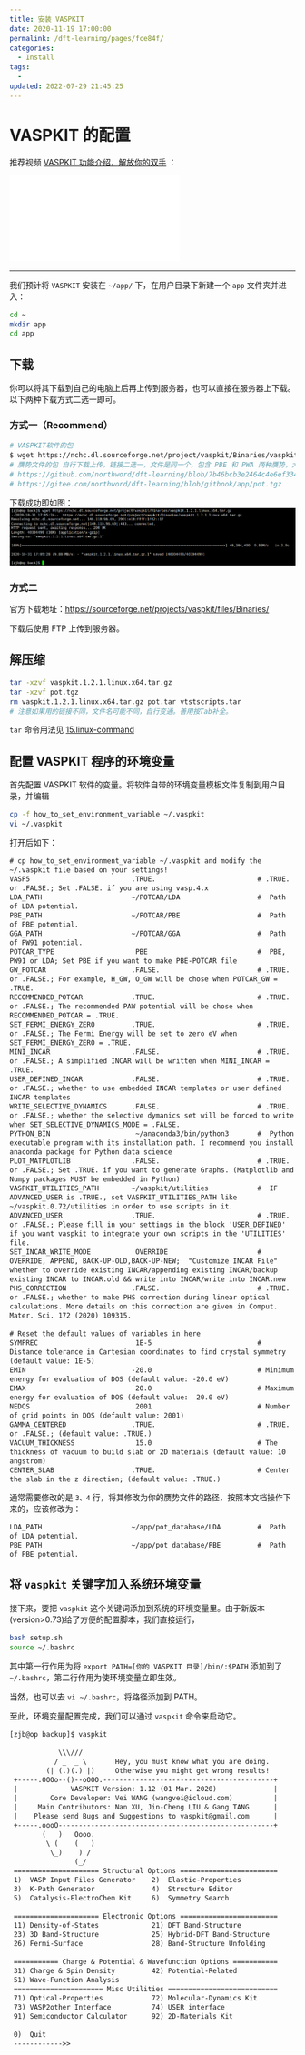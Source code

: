 ```yaml
---
title: 安装 VASPKIT
date: 2020-11-19 17:00:00
permalink: /dft-learning/pages/fce84f/
categories:
  - Install
tags:
  -
updated: 2022-07-29 21:45:25
---
```


# VASPKIT 的配置

推荐视频 [VASPKIT 功能介绍，解放你的双手](https://www.bilibili.com/video/BV17J411i78D) ：

<div class="btv" id="btv">
<iframe src="//player.bilibili.com/player.html?aid=78202388&bvid=BV17J411i78D&cid=133805579&page=1" scrolling="no" border="0" frameborder="no" framespacing="0" allowfullscreen="true"> </iframe></div>

---

我们预计将 `VASPKIT` 安装在 `~/app/` 下，在用户目录下新建一个 `app` 文件夹并进入：

```bash
cd ~
mkdir app
cd app
```

## 下载

你可以将其下载到自己的电脑上后再上传到服务器，也可以直接在服务器上下载。以下两种下载方式二选一即可。

### 方式一（Recommend）

```bash
# VASPKIT软件的包
$ wget https://nchc.dl.sourceforge.net/project/vaspkit/Binaries/vaspkit.1.2.1.linux.x64.tar.gz
# 赝势文件的包 自行下载上传，链接二选一，文件是同一个，包含 PBE 和 PWA 两种赝势，大陆网络推荐 gitee 。
# https://github.com/northword/dft-learning/blob/7b46bcb3e2464c4e6ef33415d3bbe491a0a8198f/app/pot.tgz
# https://gitee.com/northword/dft-learning/blob/gitbook/app/pot.tgz
```

下载成功即如图：![执行成功](../../assets/38fcf9e3590a9cc4f8081b1e6808d4fc.png)

### 方式二

官方下载地址：<https://sourceforge.net/projects/vaspkit/files/Binaries/>

下载后使用 FTP 上传到服务器。

## 解压缩

```bash
tar -xzvf vaspkit.1.2.1.linux.x64.tar.gz 
tar -xzvf pot.tgz
rm vaspkit.1.2.1.linux.x64.tar.gz pot.tar vtstscripts.tar
# 注意如果用的链接不同，文件名可能不同，自行变通。善用按Tab补全。
```

`tar` 命令用法见 [15.linux-command](../../03.Linux/01.linux/15.linux-command.md)

## 配置 VASPKIT 程序的环境变量

首先配置 VASPKIT 软件的变量。将软件自带的环境变量模板文件复制到用户目录，并编辑

```bash
cp -f how_to_set_environment_variable ~/.vaspkit
vi ~/.vaspkit
```

打开后如下：

``` {3,4}
# cp how_to_set_environment_variable ~/.vaspkit and modify the ~/.vaspkit file based on your settings!
VASP5                         .TRUE.                         # .TRUE. or .FALSE.; Set .FALSE. if you are using vasp.4.x
LDA_PATH                      ~/POTCAR/LDA                   #  Path of LDA potential.
PBE_PATH                      ~/POTCAR/PBE                   #  Path of PBE potential.
GGA_PATH                      ~/POTCAR/GGA                   #  Path of PW91 potential.
POTCAR_TYPE                    PBE                           #  PBE, PW91 or LDA; Set PBE if you want to make PBE-POTCAR file
GW_POTCAR                     .FALSE.                        # .TRUE. or .FALSE.; For example, H_GW, O_GW will be chose when POTCAR_GW = .TRUE.
RECOMMENDED_POTCAR            .TRUE.                         # .TRUE. or .FALSE.; The recommended PAW potential will be chose when RECOMMENDED_POTCAR = .TRUE.
SET_FERMI_ENERGY_ZERO         .TRUE.                         # .TRUE. or .FALSE.; The Fermi Energy will be set to zero eV when SET_FERMI_ENERGY_ZERO = .TRUE.
MINI_INCAR                    .FALSE.                        # .TRUE. or .FALSE.; A simplified INCAR will be written when MINI_INCAR = .TRUE.
USER_DEFINED_INCAR            .FALSE.                        # .TRUE. or .FALSE.; whether to use embedded INCAR templates or user defined INCAR templates
WRITE_SELECTIVE_DYNAMICS      .FALSE.                        # .TRUE. or .FALSE.; whether the selective dymanics set will be forced to write when SET_SELECTIVE_DYNAMICS_MODE = .FALSE.
PYTHON_BIN                     ~/anaconda3/bin/python3       #  Python executable program with its installation path. I recommend you install anaconda package for Python data science
PLOT_MATPLOTLIB               .FALSE.                        # .TRUE. or .FALSE.; Set .TRUE. if you want to generate Graphs. (Matplotlib and Numpy packages MUST be embedded in Python)
VASPKIT_UTILITIES_PATH        ~/vaspkit/utilities            #  IF ADVANCED_USER is .TRUE., set VASPKIT_UTILITIES_PATH like ~/vaspkit.0.72/utilities in order to use scripts in it.
ADVANCED_USER                 .TRUE.                         # .TRUE. or .FALSE.; Please fill in your settings in the block 'USER_DEFINED' if you want vaspkit to integrate your own scripts in the 'UTILITIES' file.
SET_INCAR_WRITE_MODE           OVERRIDE                      #  OVERRIDE, APPEND, BACK-UP-OLD,BACK-UP-NEW;  "Customize INCAR File"  whether to override existing INCAR/appending existing INCAR/backup existing INCAR to INCAR.old && write into INCAR/write into INCAR.new
PHS_CORRECTION                .FALSE.                        # .TRUE. or .FALSE.; whether to make PHS correction during linear optical calculations. More details on this correction are given in Comput. Mater. Sci. 172 (2020) 109315.

# Reset the default values of variables in here
SYMPREC                        1E-5                          # Distance tolerance in Cartesian coordinates to find crystal symmetry (default value: 1E-5)
EMIN                          -20.0                          # Minimum energy for evaluation of DOS (default value: -20.0 eV)
EMAX                           20.0                          # Maximum energy for evaluation of DOS (default value:  20.0 eV)
NEDOS                          2001                          # Number of grid points in DOS (default value: 2001)
GAMMA_CENTERED                .TRUE.                         # .TRUE. or .FALSE.; (default value: .TRUE.)
VACUUM_THICKNESS               15.0                          # The thickness of vacuum to build slab or 2D materials (default value: 10 angstrom)
CENTER_SLAB                   .TRUE.                         # Center the slab in the z direction; (default value: .TRUE.)
```

通常需要修改的是 `3、4` 行，将其修改为你的赝势文件的路径，按照本文档操作下来的，应该修改为：

```
LDA_PATH                      ~/app/pot_database/LDA         #  Path of LDA potential.
PBE_PATH                      ~/app/pot_database/PBE         #  Path of PBE potential.
```

## 将 `vaspkit` 关键字加入系统环境变量

接下来，要把 `vaspkit` 这个关键词添加到系统的环境变量里。由于新版本(version>0.73)给了方便的配置脚本，我们直接运行，

```bash
bash setup.sh
source ~/.bashrc
```

其中第一行作用为将 `export PATH=[你的 VASPKIT 目录]/bin/:$PATH` 添加到了 `~/.bashrc`，第二行作用为使环境变量立即生效。

当然，也可以去 `vi ~/.bashrc`，将路径添加到 PATH。

至此，环境变量配置完成，我们可以通过 `vaspkit` 命令来启动它。

```
[zjb@op backup]$ vaspkit
 
            \\\///         
           / _  _ \       Hey, you must know what you are doing.  
         (| (.)(.) |)     Otherwise you might get wrong results!  
 +-----.OOOo--()--oOOO.------------------------------------------+
 |             VASPKIT Version: 1.12 (01 Mar. 2020)              |
 |        Core Developer: Vei WANG (wangvei@icloud.com)          |
 |     Main Contributors: Nan XU, Jin-Cheng LIU & Gang TANG      |
 |    Please send Bugs and Suggestions to vaspkit@gmail.com      |
 +-----.oooO-----------------------------------------------------+
        (   )   Oooo.     
         \ (    (   )     
          \_)    ) /      
                (_/       
 ===================== Structural Options ========================
 1)  VASP Input Files Generator    2)  Elastic-Properties         
 3)  K-Path Generator              4)  Structure Editor           
 5)  Catalysis-ElectroChem Kit     6)  Symmetry Search            
 
 ===================== Electronic Options ========================
 11) Density-of-States             21) DFT Band-Structure         
 23) 3D Band-Structure             25) Hybrid-DFT Band-Structure  
 26) Fermi-Surface                 28) Band-Structure Unfolding   
 
 =========== Charge & Potential & Wavefunction Options ===========
 31) Charge & Spin Density         42) Potential-Related          
 51) Wave-Function Analysis  
 ====================== Misc Utilities ===========================
 71) Optical-Properties            72) Molecular-Dynamics Kit 
 73) VASP2other Interface          74) USER interface
 91) Semiconductor Calculator      92) 2D-Materials Kit       
                                                                  
 0)  Quit                                                         
 ------------>>

```

